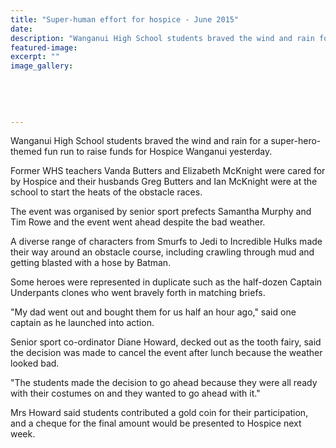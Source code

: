 ```yaml
---
title: "Super-human effort for hospice - June 2015"
date: 
description: "Wanganui High School students braved the wind and rain for a super-hero-themed fun run to raise funds for Hospice Wanganui yesterday, Wanganui Chronicle article on 13/6/15..."
featured-image: 
excerpt: ""
image_gallery:
    
    
    
    
    
---
```


<p>Wanganui High School students braved the wind and rain for a super-hero-themed fun run to raise funds for Hospice Wanganui yesterday.</p>
<p>Former WHS teachers Vanda Butters and Elizabeth McKnight were cared for by Hospice and their husbands Greg Butters and Ian McKnight were at the school to start the heats of the obstacle races.</p>
<p>The event was organised by senior sport prefects Samantha Murphy and Tim Rowe and the event went ahead despite the bad weather.</p>
<p>A diverse range of characters from Smurfs to Jedi to Incredible Hulks made their way around an obstacle course, including crawling through mud and getting blasted with a hose by Batman.</p>
<p>Some heroes were represented in duplicate such as the half-dozen Captain Underpants clones who went bravely forth in matching briefs.</p>
<p>"My dad went out and bought them for us half an hour ago," said one captain as he launched into action.</p>
<p>Senior sport co-ordinator Diane Howard, decked out as the tooth fairy, said the decision was made to cancel the event after lunch because the weather looked bad.</p>
<p>"The students made the decision to go ahead because they were all ready with their costumes on and they wanted to go ahead with it."</p>
<p>Mrs Howard said students contributed a gold coin for their participation, and a cheque for the final amount would be presented to Hospice next week.</p>

